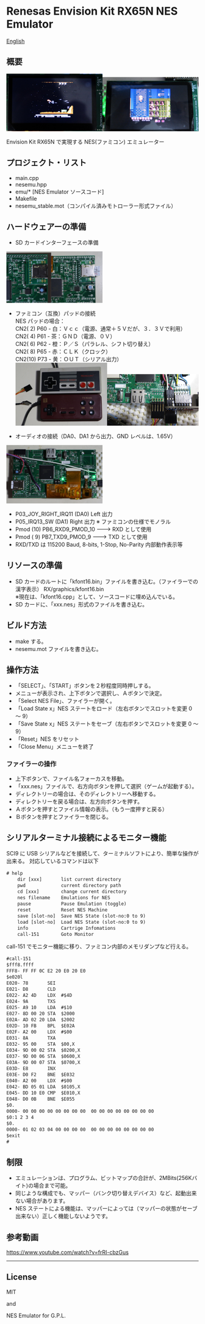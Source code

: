 Renesas Envision Kit RX65N NES Emulator
=========

[English](README.md)

## 概要

<img src="../docs/NES_001.jpg" width="50%"><img src="../docs/NES_002.jpg" width="50%">

Envision Kit RX65N で実現する NES(ファミコン) エミュレーター
   
## プロジェクト・リスト
 - main.cpp
 - nesemu.hpp
 - emu/* [NES Emulator ソースコード]
 - Makefile
 - nesemu_stable.mot（コンパイル済みモトローラー形式ファイル）
   
## ハードウェアーの準備
 - SD カードインターフェースの準備

 <img src="../docs/SD_MOUNT.jpg" width="50%">
 
 - ファミコン（互換）パッドの接続   
NES パッドの場合：   
CN2( 2) P60 - 白：Ｖｃｃ（電源、通常＋５Ｖだが、３．３Ｖで利用）   
CN2( 4) P61 - 茶：ＧＮＤ（電源、０Ｖ）   
CN2( 6) P62 - 橙：Ｐ／Ｓ（パラレル、シフト切り替え）   
CN2( 8) P65 - 赤：ＣＬＫ（クロック）   
CN2(10) P73 - 黄：ＯＵＴ（シリアル出力）   
<img src="../docs/JoyPad.jpg" width="50%"><img src="../docs/JoyPadCon.jpg" width="50%">

 - オーディオの接続（DA0、DA1 から出力、GND レベルは、1.65V）

<img src="../docs/AudioLead.jpg" width="50%">

 - P03_JOY_RIGHT_IRQ11 (DA0) Left 出力
 - P05_IRQ13_SW (DA1) Right 出力
 ※ ファミコンの仕様でモノラル
 - Pmod (10) PB6_RXD9_PMOD_10 ---> RXD として使用
 - Pmod ( 9) PB7_TXD9_PMOD_9  ---> TXD として使用
 - RXD/TXD は 115200 Baud, 8-bits, 1-Stop, No-Parity 内部動作表示等
   
## リソースの準備
 - SD カードのルートに「kfont16.bin」ファイルを書き込む。（ファイラーでの漢字表示）
 RX/graphics/kfont16.bin   
 ※現在は、「kfont16.cpp」として、ソースコードに埋め込んでいる。
 - SD カードに、「xxx.nes」形式のファイルを書き込む。
   
## ビルド方法
 - make する。
 - nesemu.mot ファイルを書き込む。
   
## 操作方法
 - 「SELECT」、「START」ボタンを２秒程度同時押しする。
 - メニューが表示され、上下ボタンで選択し、Ａボタンで決定。
 - 「Select NES File」、ファイラーが開く。
 - 「Load State x」NES ステートをロード（左右ボタンでスロットを変更 0 ～ 9）
 - 「Save State x」NES ステートをセーブ（左右ボタンでスロットを変更 0 ～ 9）
 - 「Reset」NES をリセット
 - 「Close Menu」メニューを終了
   
### ファイラーの操作
 - 上下ボタンで、ファイル名フォーカスを移動。
 - 「xxx.nes」ファイルで、右方向ボタンを押して選択（ゲームが起動する）。   
 - ディレクトリーの場合は、そのディレクトリーへ移動する。
 - ディレクトリーを戻る場合は、左方向ボタンを押す。
 - Ａボタンを押すとファイル情報の表示。（もう一度押すと戻る）
 - Ｂボタンを押すとファイラーを閉じる。
   
## シリアルターミナル接続によるモニター機能
SCI9 に USB シリアルなどを接続して、ターミナルソフトにより、簡単な操作が出来る。
対応しているコマンドは以下

```
# help
    dir [xxx]       list current directory
    pwd             current directory path
    cd [xxx]        change current directory
    nes filename    Emulations for NES
    pause           Pause Emulation (toggle)
    reset           Reset NES Machine
    save [slot-no]  Save NES State (slot-no:0 to 9)
    load [slot-no]  Load NES State (slot-no:0 to 9)
    info            Cartrige Infomations
    call-151        Goto Monitor
```
   
call-151 でモニター機能に移り、ファミコン内部のメモリダンプなど行える。

```
#call-151
$fff8.ffff
FFF8- FF FF 0C E2 20 E0 20 E0
$e020l
E020- 78       SEI
E021- D8       CLD
E022- A2 4D    LDX  #$4D
E024- 9A       TXS
E025- A9 10    LDA  #$10
E027- 8D 00 20 STA  $2000
E02A- AD 02 20 LDA  $2002
E02D- 10 FB    BPL  $E02A
E02F- A2 00    LDX  #$00
E031- 8A       TXA
E032- 95 00    STA  $00,X
E034- 9D 00 02 STA  $0200,X
E037- 9D 00 06 STA  $0600,X
E03A- 9D 00 07 STA  $0700,X
E03D- E8       INX
E03E- D0 F2    BNE  $E032
E040- A2 00    LDX  #$00
E042- BD 05 01 LDA  $0105,X
E045- DD 10 E0 CMP  $E010,X
E048- D0 0B    BNE  $E055
$0.
0000- 00 00 00 00 00 00 00 00  00 00 00 00 00 00 00 00
$0:1 2 3 4
$0.
0000- 01 02 03 04 00 00 00 00  00 00 00 00 00 00 00 00
$exit
#
```

## 制限
 - エミュレーションは、プログラム、ビットマップの合計が、2MBits(256Kバイト)の場合まで可能。
 - 同じような構成でも、マッパー（バンク切り替えデバイス）など、起動出来ない場合があります。
 - NES ステートによる機能は、マッパーによっては（マッパーの状態がセーブ出来ない）正しく機能しないようです。
   
## 参考動画
<https://www.youtube.com/watch?v=frRI-cbzGus>
   
-----
   
License
----

MIT

and

NES Emulator for G.P.L.
